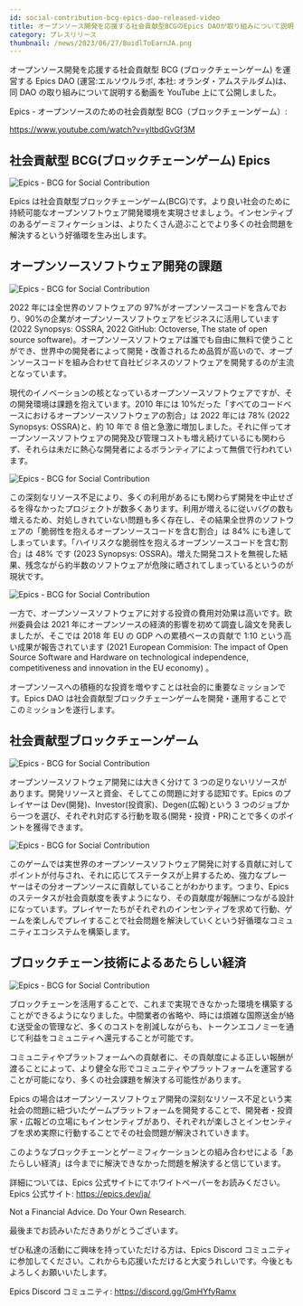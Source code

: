 ```yaml
---
id: social-contribution-bcg-epics-dao-released-video
title: オープンソース開発を応援する社会貢献型BCGのEpics DAOが取り組みについて説明する動画を公開
category: プレスリリース
thumbnail: /news/2023/06/27/BuidlToEarnJA.png
---
```


オープンソース開発を応援する社会貢献型 BCG (ブロックチェーンゲーム) を運営する
Epics DAO (運営:エルソウルラボ, 本社: オランダ・アムステルダム)は、同 DAO
の取り組みについて説明する動画を YouTube 上にて公開しました。

Epics - オープンソースのための社会貢献型 BCG（ブロックチェーンゲーム）:

https://www.youtube.com/watch?v=yltbdGvGf3M

## 社会貢献型 BCG(ブロックチェーンゲーム) Epics

![Epics - BCG for Social Contribution](/news/2023/06/08/EpicsBCG1JA.png)

Epics
は社会貢献型ブロックチェーンゲーム(BCG)です。より良い社会のために持続可能なオープンソフトウェア開発環境を実現させましょう。インセンティブのあるゲーミフィケーションは、よりたくさん遊ぶことでより多くの社会問題を解決するという好循環を生み出します。

## オープンソースソフトウェア開発の課題

![Epics - BCG for Social Contribution](/news/2023/06/08/EpicsBCG2JA.png)

2022 年には全世界のソフトウェアの
97%がオープンソースコードを含んでおり、90%の企業がオープンソースソフトウェアをビジネスに活用しています
(2022 Synopsys: OSSRA, 2022 GitHub: Octoverse, The state of open source
software)。オープンソースソフトウェアは誰でも自由に無料で使うことができ、世界中の開発者によって開発・改善されるため品質が高いので、オープンソースコードを組み合わせて自社ビジネスのソフトウェアを開発するのが主流となっています。

現代のイノベーションの核となっているオープンソースソフトウェアですが、その開発環境は課題を抱えています。2010
年には
10%だった「すべてのコードベースにおけるオープンソースソフトウェアの割合」は 2022
年には 78% (2022 Synopsys: OSSRA)と、約 10 年で 8
倍と急激に増加しました。それに伴ってオープンソースソフトウェアの開発及び管理コストも増え続けているにも関わらず、それらは未だに熱心な開発者によるボランティアによって無償で行われています。

![Epics - BCG for Social Contribution](/news/2023/06/08/EpicsBCG3JA.png)

この深刻なリソース不足により、多くの利用があるにも関わらず開発を中止せざるを得なかったプロジェクトが数多くあります。利用が増えるに従いバグの数も増えるため、対処しきれていない問題も多く存在し、その結果全世界のソフトウェアの「脆弱性を抱えるオープンソースコードを含む割合」は
84%
にも達してしまっています。「ハイリスクな脆弱性を抱えるオープンソースコードを含む割合」は
48% です (2023 Synopsys:
OSSRA)。増えた開発コストを無視した結果、残念ながら約半数のソフトウェアが危険に晒されてしまっているというのが現状です。

![Epics - BCG for Social Contribution](/news/2023/06/08/EpicsBCG4JA.png)

一方で、オープンソースソフトウェアに対する投資の費用対効果は高いです。欧州委員会は
2021 年にオープンソースの経済的影響を初めて調査し論文を発表しましたが、そこでは
2018 年 EU の GDP への累積ベースの貢献で 1:10 という高い成果が報告されています
(2021 European Commision: The impact of Open Source Software and Hardware on
technological independence, competitiveness and innovation in the EU economy) 。

オープンソースへの積極的な投資を増やすことは社会的に重要なミッションです。Epics
DAO
は社会貢献型ブロックチェーンゲームを開発・運用することでこのミッションを遂行します。

## 社会貢献型ブロックチェーンゲーム

![Epics - BCG for Social Contribution](/news/2023/06/08/EpicsBCG5JA.png)

オープンソースソフトウェア開発には大きく分けて 3
つの足りないリソースがあります。開発リソースと資金、そしてこの問題に対する認知です。Epics
のプレイヤーは Dev(開発)、Investor(投資家)、Degen(広報)という 3
つのジョブから一つを選び、それぞれ対応する行動を取る(開発・投資・PR)ことで多くのポイントを獲得できます。

![Epics - BCG for Social Contribution](/news/2023/06/08/EpicsBCG6JA.png)

このゲームでは実世界のオープンソースソフトウェア開発に対する貢献に対してポイントが付与され、それに応じてステータスが上昇するため、強力なプレーヤーはその分オープンソースに貢献していることがわかります。つまり、Epics
のステータスが社会貢献度を表すようになり、その貢献度が報酬につながる設計になっています。プレイヤーたちがそれぞれのインセンティブを求めて行動、ゲームを楽しんでプレイすることで社会問題を解決していくという好循環なコミュニティエコシステムを構築します。

## ブロックチェーン技術によるあたらしい経済

![Epics - BCG for Social Contribution](/news/2023/06/08/EpicsBCG7JA.png)

ブロックチェーンを活用することで、これまで実現できなかった環境を構築することができるようになりました。中間業者の省略や、時には煩雑な国際送金が絡む送受金の管理など、多くのコストを削減しながらも、トークンエコノミーを通じて利益をコミュニティへ還元することが可能です。

コミュニティやプラットフォームへの貢献者に、その貢献度による正しい報酬が渡ることによって、より健全な形でコミュニティやプラットフォームを運営することが可能になり、多くの社会課題を解決する可能性があります。

Epics
の場合はオープンソースソフトウェア開発の深刻なリソース不足という実社会の問題に紐づいたゲームプラットフォームを開発することで、開発者・投資家・広報どの立場にもインセンティブがあり、それぞれが楽しさとインセンティブを求め実際に行動することでその社会問題が解決されていきます。

このようなブロックチェーンとゲーミフィケーションとの組み合わせによる「あたらしい経済」は今までに解決できなかった問題を解決すると信じています。

詳細については、Epics 公式サイトにてホワイトペーパーをお読みください。 Epics
公式サイト: https://epics.dev/ja/

Not a Financial Advice. Do Your Own Research.

最後までお読みいただきありがとうございます。

ぜひ私達の活動にご興味を持っていただける方は、Epics Discord
コミュニティに参加してください。これからも応援いただけると大変うれしいです。今後ともよろしくお願いいたします。

Epics Discord コミュニティ: https://discord.gg/GmHYfyRamx
